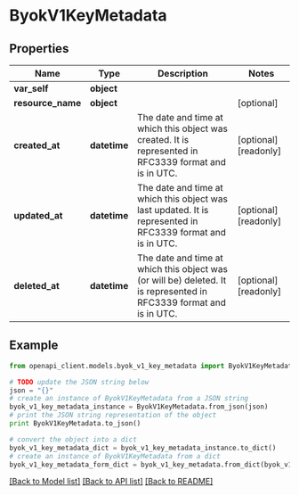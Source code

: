 # ByokV1KeyMetadata


## Properties
Name | Type | Description | Notes
------------ | ------------- | ------------- | -------------
**var_self** | **object** |  | 
**resource_name** | **object** |  | [optional] 
**created_at** | **datetime** | The date and time at which this object was created. It is represented in RFC3339 format and is in UTC. | [optional] [readonly] 
**updated_at** | **datetime** | The date and time at which this object was last updated. It is represented in RFC3339 format and is in UTC. | [optional] [readonly] 
**deleted_at** | **datetime** | The date and time at which this object was (or will be) deleted. It is represented in RFC3339 format and is in UTC. | [optional] [readonly] 

## Example

```python
from openapi_client.models.byok_v1_key_metadata import ByokV1KeyMetadata

# TODO update the JSON string below
json = "{}"
# create an instance of ByokV1KeyMetadata from a JSON string
byok_v1_key_metadata_instance = ByokV1KeyMetadata.from_json(json)
# print the JSON string representation of the object
print ByokV1KeyMetadata.to_json()

# convert the object into a dict
byok_v1_key_metadata_dict = byok_v1_key_metadata_instance.to_dict()
# create an instance of ByokV1KeyMetadata from a dict
byok_v1_key_metadata_form_dict = byok_v1_key_metadata.from_dict(byok_v1_key_metadata_dict)
```
[[Back to Model list]](../ccloud/README.md#documentation-for-models) [[Back to API list]](../ccloud/README.md#documentation-for-api-endpoints) [[Back to README]](../ccloud/README.md)


